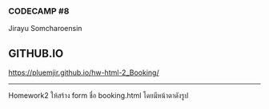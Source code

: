 ### CODECAMP #8
Jirayu Somcharoensin    
## GITHUB.IO
https://pluemjir.github.io/hw-html-2_Booking/
___
Homework2
ให้สร้าง form ชื่อ booking.html โดยมีหน้าตาดังรูป


